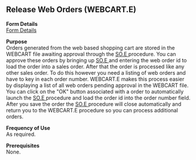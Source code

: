 ##  Release Web Orders (WEBCART.E)

<PageHeader />

**Form Details**  
[ Form Details ](WEBCART-E-1/README.md)   

**Purpose**  
Orders generated from the web based shopping cart are stored in the WEBCART file awaiting approval through the [ SO.E ](../SO-E/README.md) procedure. You can approve these orders by bringing up [ SO.E ](../SO-E/README.md) and entering the web order id to load the order into a sales order. After that the order is processed like any other sales order. To do this however you need a listing of web orders and have to key in each order number. WEBCART.E makes this process easier by displaying a list of all web orders pending approval in the WEBCART file. You can click on the "OK" button associated with a order to automatically launch the [ SO.E ](../SO-E/README.md) procedure and load the order id into the order number field. After you save the order the [ SO.E ](../SO-E/README.md) procedure will close automatically and return you to the WEBCART.E procedure so you can process additional orders. 

**Frequency of Use**  
As required.

**Prerequisites**  
None.

<badge text= "Version 8.10.57" vertical="middle" />

<PageFooter />